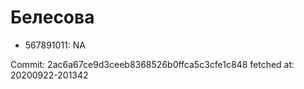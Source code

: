 # Белесова
- 567891011: NA

Commit: 2ac6a67ce9d3ceeb8368526b0ffca5c3cfe1c848
 fetched at: 20200922-201342
